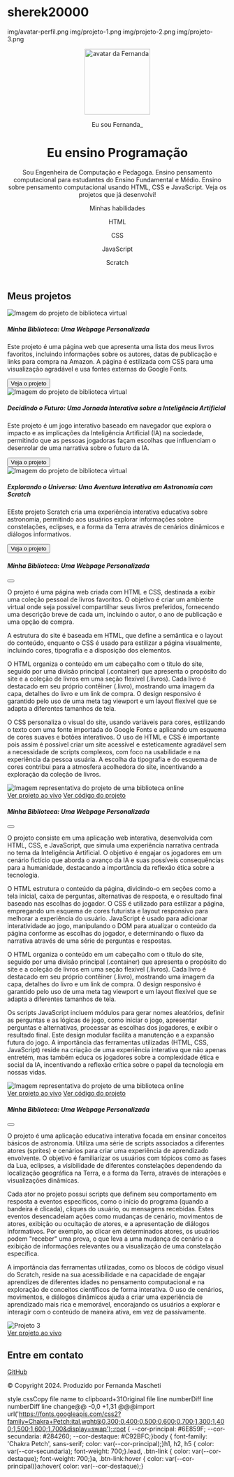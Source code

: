 # sherek20000
img/avatar-perfil.png
img/projeto-1.png
img/projeto-2.png
img/projeto-3.png
<!DOCTYPE html><html lang="pt-br"><head>    <meta charset="UTF-8">    <meta name="viewport" content="width=device-width, initial-scale=1.0">    <link href="https://cdn.jsdelivr.net/npm/bootstrap@5.3.2/dist/css/bootstrap.min.css" rel="stylesheet">    <link rel="stylesheet" href="https://cdn.jsdelivr.net/npm/bootstrap-icons@1.11.3/font/bootstrap-icons.min.css">    <link rel="stylesheet" href="style.css">    <title>Meu portfólio</title></head><body>    <header class="container text-center">        <img src="img/avatar-perfil.png" alt="avatar da Fernanda" class="rounded-circle" width="150" height="150"            srcset="">        <p class="lead">Eu sou Fernanda_</p>        <h1>Eu ensino Programação</h1>        <p>Sou Engenheira de Computação e Pedagoga. Ensino pensamento computacional para estudantes do Ensino            Fundamental e Médio. Ensino sobre pensamento computacional usando HTML, CSS e JavaScript. Veja os projetos            que já desenvolvi!</p>        <p>Minhas habilidades</p>        <div>            <p class="badge bg-secondary">HTML</p>            <p class="badge bg-secondary">CSS</p>            <p class="badge bg-secondary">JavaScript</p>            <p class="badge bg-secondary">Scratch</p>        </div>    </header>    <main class="container mt-5">        <h2>Meus projetos</h2>        <div class="row">            <!-- Projeto 1 -->            <div class="col-md-4">                <div class="card">                    <img src="img/projeto-1.png" class="card-img-top" alt="Imagem do projeto de biblioteca virtual">                    <div class="card-body">                        <h5 class="card-title">Minha Biblioteca: Uma Webpage Personalizada</h5>                        <p class="card-text">Este projeto é uma página web que apresenta uma lista dos meus livros                            favoritos, incluindo informações sobre os autores, datas de publicação e links para compra                            na Amazon. A página é estilizada com CSS para uma visualização agradável e usa fontes                            externas do Google Fonts.                        </p>                        <button type="button" class="btn btn-link" data-bs-toggle="modal" data-bs-target="#modal1">Veja                            o projeto</button>                    </div>                </div>            </div>            <!-- Projeto 2 -->            <div class="col-md-4">                <div class="card">                    <img src="img/projeto-2.png" class="card-img-top" alt="Imagem do projeto de biblioteca virtual">                    <div class="card-body">                        <h5 class="card-title">Decidindo o Futuro: Uma Jornada Interativa sobre a Inteligência                            Artificial</h5>                        <p class="card-text">Este projeto é um jogo interativo baseado em navegador que explora o                            impacto e as implicações da Inteligência Artificial (IA) na sociedade, permitindo que as                            pessoas jogadoras façam escolhas que influenciam o desenrolar de uma narrativa sobre o                            futuro da IA.</p>                        <button type="button" class="btn btn-link" data-bs-toggle="modal" data-bs-target="#modal2">Veja                            o projeto</button>                    </div>                </div>            </div>            <!-- Projeto 3 -->            <div class="col-md-4">                <div class="card">                    <img src="img/projeto-3.png" class="card-img-top" alt="Imagem do projeto de biblioteca virtual">                    <div class="card-body">                        <h5 class="card-title">Explorando o Universo: Uma Aventura Interativa em Astronomia com Scratch                        </h5>                        <p class="card-text">EEste projeto Scratch cria uma experiência interativa educativa sobre                            astronomia, permitindo aos usuários explorar informações sobre constelações, eclipses, e a                            forma da Terra através de cenários dinâmicos e diálogos informativos.                        </p>                        <button type="button" class="btn btn-link" data-bs-toggle="modal" data-bs-target="#modal3">Veja                            o projeto</button>                    </div>                </div>            </div>        </div>    </main>    <!-- Modal 1 -->    <div class="modal" id="modal1" tabindex="-1">        <div class="modal-dialog">            <div class="modal-content">                <div class="modal-header">                    <h5 class="modal-title">Minha Biblioteca: Uma Webpage Personalizada</h5>                    <button type="button" class="btn-close" data-bs-dismiss="modal" aria-label="Close"></button>                </div>                <div class="modal-body">                    <p>O projeto é uma página web criada com HTML e CSS, destinada a exibir uma coleção pessoal de                        livros favoritos. O objetivo é criar um ambiente virtual onde seja possível compartilhar                        seus livros preferidos, fornecendo uma descrição breve de cada um, incluindo o autor, o ano                        de publicação e uma opção de compra.</p>                    <p>A estrutura do site é baseada em HTML, que define a semântica e o layout do conteúdo,                        enquanto o CSS é usado para estilizar a página visualmente, incluindo cores, tipografia e a                        disposição dos elementos.</p>                    <p>O HTML organiza o conteúdo em um cabeçalho com o título do site, seguido por uma divisão                        principal (.container) que apresenta o propósito do site e a coleção de livros em uma seção                        flexível (.livros). Cada livro é destacado em seu próprio contêiner (.livro), mostrando uma                        imagem da capa, detalhes do livro e um link de compra. O design responsivo é garantido pelo                        uso de uma meta tag viewport e um layout flexível que se adapta a diferentes tamanhos de                        tela.</p>                    <p>O CSS personaliza o visual do site, usando variáveis para cores, estilizando o texto com uma                        fonte importada do Google Fonts e aplicando um esquema de cores suaves e botões interativos.                        O uso de HTML e CSS é importante pois assim é possível criar um site acessível e                        esteticamente agradável sem a necessidade de scripts complexos, com foco na usabilidade e na                        experiência da pessoa usuária. A escolha da tipografia e do esquema de cores contribui para                        a atmosfera acolhedora do site, incentivando a exploração da coleção de livros.</p>                    <img src="img/projeto-1.png" class="img-fluid w-100"                        alt="Imagem representativa do projeto de uma biblioteca online">                </div>                <div class="modal-footer">                    <a href="https://femascheti.github.io/minhas-leituras/">Ver projeto ao vivo</a>                    <a href="https://github.com/femascheti/minhas-leituras">Ver código do projeto</a>                </div>            </div>        </div>    </div>    <!-- Modal 2 -->    <div class="modal" id="modal2" tabindex="-1">        <div class="modal-dialog">            <div class="modal-content">                <div class="modal-header">                    <h5 class="modal-title">Minha Biblioteca: Uma Webpage Personalizada</h5>                    <button type="button" class="btn-close" data-bs-dismiss="modal" aria-label="Close"></button>                </div>                <div class="modal-body">                    <p>O projeto consiste em uma aplicação web interativa, desenvolvida com HTML, CSS, e JavaScript, que                        simula uma experiência narrativa centrada no tema da Inteligência Artificial. O objetivo é                        engajar os jogadores em um cenário fictício que aborda o avanço da IA e suas possíveis                        consequências para a humanidade, destacando a importância da reflexão ética sobre a tecnologia.                    </p>                    <p>O HTML estrutura o conteúdo da página, dividindo-o em seções como a tela inicial, caixa de                        perguntas, alternativas de resposta, e o resultado final baseado nas escolhas do jogador. O CSS                        é utilizado para estilizar a página, empregando um esquema de cores futurista e layout                        responsivo para melhorar a experiência do usuário. JavaScript é usado para adicionar                        interatividade ao jogo, manipulando o DOM para atualizar o conteúdo da página conforme as                        escolhas do jogador, e determinando o fluxo da narrativa através de uma série de perguntas e                        respostas.</p>                    <p>O HTML organiza o conteúdo em um cabeçalho com o título do site, seguido por uma divisão                        principal (.container) que apresenta o propósito do site e a coleção de livros em uma seção                        flexível (.livros). Cada livro é destacado em seu próprio contêiner (.livro), mostrando uma                        imagem da capa, detalhes do livro e um link de compra. O design responsivo é garantido pelo                        uso de uma meta tag viewport e um layout flexível que se adapta a diferentes tamanhos de                        tela.</p>                    <p>Os scripts JavaScript incluem módulos para gerar nomes aleatórios, definir as perguntas e as                        lógicas de jogo, como iniciar o jogo, apresentar perguntas e alternativas, processar as escolhas                        dos jogadores, e exibir o resultado final. Este design modular facilita a manutenção e a                        expansão futura do jogo. A importância das ferramentas utilizadas (HTML, CSS, JavaScript) reside                        na criação de uma experiência interativa que não apenas entretém, mas também educa os jogadores                        sobre a complexidade ética e social da IA, incentivando a reflexão crítica sobre o papel da                        tecnologia em nossas vidas.                    </p>                    <img src="img/projeto-2.png" class="img-fluid w-100"                        alt="Imagem representativa do projeto de uma biblioteca online">                </div>                <div class="modal-footer">                    <a href="https://femascheti.github.io/tecnicas-computacionais-refletindo-sobre-ia/">Ver projeto ao                        vivo</a>                    <a href="https://github.com/femascheti/tecnicas-computacionais-refletindo-sobre-ia">Ver código do                        projeto</a>                </div>            </div>        </div>    </div>    <!-- Modal 3 -->    <div class="modal" id="modal3" tabindex="-1">        <div class="modal-dialog">            <div class="modal-content">                <div class="modal-header">                    <h5 class="modal-title">Minha Biblioteca: Uma Webpage Personalizada</h5>                    <button type="button" class="btn-close" data-bs-dismiss="modal" aria-label="Close"></button>                </div>                <div class="modal-body">                    <p>O projeto é uma aplicação educativa interativa focada em ensinar conceitos básicos de                        astronomia. Utiliza uma série de scripts associados a diferentes atores (sprites) e                        cenários para criar uma experiência de aprendizado envolvente. O objetivo é familiarizar                        os usuários com tópicos como as fases da Lua, eclipses, a visibilidade de diferentes                        constelações dependendo da localização geográfica na Terra, e a forma da Terra, através                        de interações e visualizações dinâmicas.</p>                    <p>Cada ator no projeto possui scripts que definem seu comportamento em resposta a eventos                        específicos, como o início do programa (quando a bandeira é clicada), cliques do                        usuário, ou mensagens recebidas. Estes eventos desencadeiam ações como mudanças de                        cenário, movimentos de atores, exibição ou ocultação de atores, e a apresentação de                        diálogos informativos. Por exemplo, ao clicar em determinados atores, os usuários podem                        "receber" uma prova, o que leva a uma mudança de cenário e a exibição de informações                        relevantes ou a visualização de uma constelação específica.</p>                    <p>A importância das ferramentas utilizadas, como os blocos de código visual do Scratch,                        reside na sua acessibilidade e na capacidade de engajar aprendizes de diferentes idades                        no pensamento computacional e na exploração de conceitos científicos de forma                        interativa. O uso de cenários, movimentos, e diálogos dinâmicos ajuda a criar uma                        experiência de aprendizado mais rica e memorável, encorajando os usuários a explorar e                        interagir com o conteúdo de maneira ativa, em vez de passivamente.</p>                    <img src="img/projeto-3.png" alt="Projeto 3" class="img-fluid w-100">                </div>                <div class="modal-footer">                    <a href="https://scratch.mit.edu/projects/951732825/">Ver projeto ao vivo</a>                </div>            </div>        </div>    </div>    <footer class="container py-5">        <h2>Entre em contato</h2>        <div>            <i class="bi bi-github"></i>            <a href="https://github.com/femascheti">GitHub</a>        </div>        <p class="my-5 text-center">© Copyright 2024. Produzido por Fernanda Mascheti</p>    </footer>    <script src="https://cdn.jsdelivr.net/npm/bootstrap@5.3.2/dist/js/bootstrap.bundle.min.js"></script></body></html>
‎style.cssCopy file name to clipboard+31Original file line numberDiff line numberDiff line change@@ -0,0 +1,31 @@@import url('https://fonts.googleapis.com/css2?family=Chakra+Petch:ital,wght@0,300;0,400;0,500;0,600;0,700;1,300;1,400;1,500;1,600;1,700&display=swap');:root {    --cor-principal: #6E859F;    --cor-secundaria: #284260;    --cor-destaque: #C92BFC;}body {    font-family: 'Chakra Petch', sans-serif;    color: var(--cor-principal);}h1, h2, h5 {    color: var(--cor-secundaria);    font-weight: 700;}.lead, .btn-link {    color: var(--cor-destaque);    font-weight: 700;}a, .btn-link:hover {    color: var(--cor-principal)}a:hover{    color: var(--cor-destaque);}
